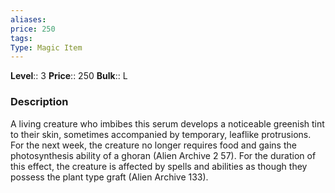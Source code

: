 ```yaml
---
aliases: 
price: 250
tags: 
Type: Magic Item
---
```



**Level**:: 3
**Price**:: 250
**Bulk**:: L

### Description

A living creature who imbibes this serum develops a noticeable greenish tint to their skin, sometimes accompanied by temporary, leaflike protrusions. For the next week, the creature no longer requires food and gains the photosynthesis ability of a ghoran (Alien Archive 2 57). For the duration of this effect, the creature is affected by spells and abilities as though they possess the plant type graft (Alien Archive 133).
